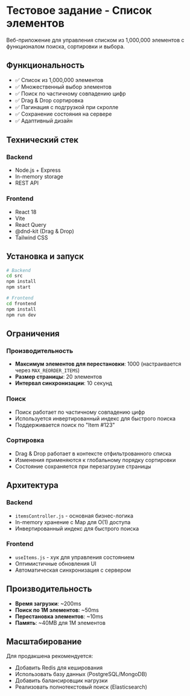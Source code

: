 # Тестовое задание - Список элементов

Веб-приложение для управления списком из 1,000,000 элементов с функционалом поиска, сортировки и выбора.

## Функциональность

- ✅ Список из 1,000,000 элементов
- ✅ Множественный выбор элементов
- ✅ Поиск по частичному совпадению цифр
- ✅ Drag & Drop сортировка
- ✅ Пагинация с подгрузкой при скролле
- ✅ Сохранение состояния на сервере
- ✅ Адаптивный дизайн

## Технический стек

### Backend
- Node.js + Express
- In-memory storage
- REST API

### Frontend
- React 18
- Vite
- React Query
- @dnd-kit (Drag & Drop)
- Tailwind CSS

## Установка и запуск

```bash
# Backend
cd src
npm install
npm start

# Frontend
cd frontend
npm install
npm run dev
```

## Ограничения

### Производительность
- **Максимум элементов для перестановки**: 1000 (настраивается через `MAX_REORDER_ITEMS`)
- **Размер страницы**: 20 элементов
- **Интервал синхронизации**: 10 секунд

### Поиск
- Поиск работает по частичному совпадению цифр
- Используется инвертированный индекс для быстрого поиска
- Поддерживается поиск по "Item #123"

### Сортировка
- Drag & Drop работает в контексте отфильтрованного списка
- Изменения применяются к глобальному порядку сортировки
- Состояние сохраняется при перезагрузке страницы

## Архитектура

### Backend
- `itemsController.js` - основная бизнес-логика
- In-memory хранение с Map для O(1) доступа
- Инвертированный индекс для быстрого поиска

### Frontend
- `useItems.js` - хук для управления состоянием
- Оптимистичные обновления UI
- Автоматическая синхронизация с сервером

## Производительность

- **Время загрузки**: ~200ms
- **Поиск по 1M элементов**: ~50ms
- **Перестановка элементов**: ~10ms
- **Память**: ~40MB для 1M элементов

## Масштабирование

Для продакшена рекомендуется:
- Добавить Redis для кеширования
- Использовать базу данных (PostgreSQL/MongoDB)
- Добавить балансировщик нагрузки
- Реализовать полнотекстовый поиск (Elasticsearch) 
